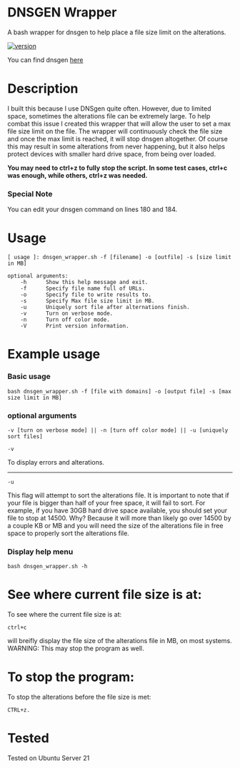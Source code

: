 # DNSGEN Wrapper
A bash wrapper for dnsgen to help place a file size limit on the alterations.

[![version](https://img.shields.io/badge/version-1.1.1-green.svg)](https://semver.org)

You can find dnsgen [here](https://github.com/ProjectAnte/dnsgen)

# Description
I built this because I use DNSgen quite often. However, due to limited space, sometimes the alterations file can be extremely large. To help combat this issue I created this wrapper that will allow the user to set a max file size limit on the file. The wrapper will continuously check the file size and once the max limit is reached, it will stop dnsgen altogether. Of course this may result in some alterations from never happening, but it also helps protect devices with smaller hard drive space, from being over loaded.

**You may need to ctrl+z to fully stop the script. In some test cases, ctrl+c was enough, while others, ctrl+z was needed.**

### Special Note
You can edit your dnsgen command on lines 180 and 184.

# Usage
```
[ usage ]: dnsgen_wrapper.sh -f [filename] -o [outfile] -s [size limit in MB]

optional arguments:
	-h		Show this help message and exit.
	-f		Specify file name full of URLs.
	-o		Specify file to write results to.
	-s		Specify Max file size limit in MB.
	-u		Uniquely sort file after alternations finish.
	-v		Turn on verbose mode.
	-n		Turn off color mode.
	-V		Print version information.

```

# Example usage

### Basic usage
```
bash dnsgen_wrapper.sh -f [file with domains] -o [output file] -s [max size limit in MB]
```

### optional arguments
```
-v [turn on verbose mode] || -n [turn off color mode] || -u [uniquely sort files]
```

```
-v
``` 
To display errors and alterations.

---------------------

```
-u
```
This flag will attempt to sort the alterations file. It is important to note that if your file is bigger than half of your free space, it will fail to sort. For example, if you have 30GB hard drive space available, you should set your file to stop at 14500. Why? Because it will more than likely go over 14500 by a couple KB or MB and you will need the size of the alterations file in free space to properly sort the alterations file.
### Display help menu
```
bash dnsgen_wrapper.sh -h
```

# See where current file size is at:

To see where the current file size is at:
```
ctrl+c
```
will breifly display the file size of the alterations file in MB, on most systems. WARNING: This may stop the program as well.

# To stop the program:

To stop the alterations before the file size is met:
```
CTRL+z.
```

# Tested

Tested on Ubuntu Server 21
